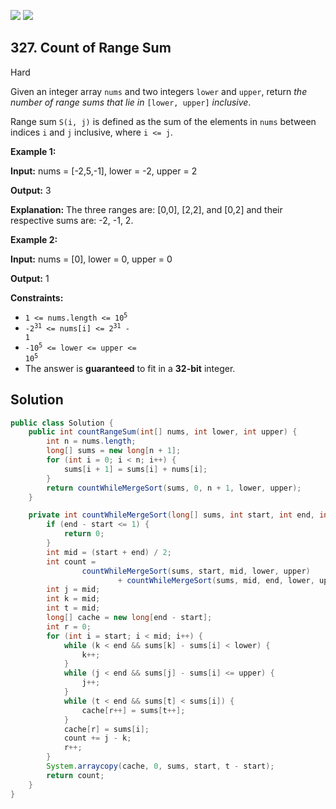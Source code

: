 [![](https://img.shields.io/github/stars/javadev/LeetCode-in-Java?label=Stars&style=flat-square)](https://github.com/javadev/LeetCode-in-Java)
[![](https://img.shields.io/github/forks/javadev/LeetCode-in-Java?label=Fork%20me%20on%20GitHub%20&style=flat-square)](https://github.com/javadev/LeetCode-in-Java/fork)

## 327\. Count of Range Sum

Hard

Given an integer array `nums` and two integers `lower` and `upper`, return _the number of range sums that lie in_ `[lower, upper]` _inclusive_.

Range sum `S(i, j)` is defined as the sum of the elements in `nums` between indices `i` and `j` inclusive, where `i <= j`.

**Example 1:**

**Input:** nums = [-2,5,-1], lower = -2, upper = 2

**Output:** 3

**Explanation:** The three ranges are: [0,0], [2,2], and [0,2] and their respective sums are: -2, -1, 2. 

**Example 2:**

**Input:** nums = [0], lower = 0, upper = 0

**Output:** 1 

**Constraints:**

*   <code>1 <= nums.length <= 10<sup>5</sup></code>
*   <code>-2<sup>31</sup> <= nums[i] <= 2<sup>31</sup> - 1</code>
*   <code>-10<sup>5</sup> <= lower <= upper <= 10<sup>5</sup></code>
*   The answer is **guaranteed** to fit in a **32-bit** integer.

## Solution

```java
public class Solution {
    public int countRangeSum(int[] nums, int lower, int upper) {
        int n = nums.length;
        long[] sums = new long[n + 1];
        for (int i = 0; i < n; i++) {
            sums[i + 1] = sums[i] + nums[i];
        }
        return countWhileMergeSort(sums, 0, n + 1, lower, upper);
    }

    private int countWhileMergeSort(long[] sums, int start, int end, int lower, int upper) {
        if (end - start <= 1) {
            return 0;
        }
        int mid = (start + end) / 2;
        int count =
                countWhileMergeSort(sums, start, mid, lower, upper)
                        + countWhileMergeSort(sums, mid, end, lower, upper);
        int j = mid;
        int k = mid;
        int t = mid;
        long[] cache = new long[end - start];
        int r = 0;
        for (int i = start; i < mid; i++) {
            while (k < end && sums[k] - sums[i] < lower) {
                k++;
            }
            while (j < end && sums[j] - sums[i] <= upper) {
                j++;
            }
            while (t < end && sums[t] < sums[i]) {
                cache[r++] = sums[t++];
            }
            cache[r] = sums[i];
            count += j - k;
            r++;
        }
        System.arraycopy(cache, 0, sums, start, t - start);
        return count;
    }
}
```